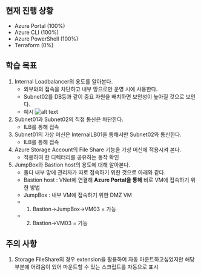 
## 현재 진행 상황
- Azure Portal (100%)
- Azure CLI (100%)
- Azure PowerShell (100%)
- Terraform (0%)

## 학습 목표
1. Internal Loadbalancer의 용도를 알아본다.
    - 외부와의 접속을 차단하고 내부 망으로만 운영 시에 사용한다.
    - Subnet02를 DB등과 같이 중요 자원을 배치하면 보안성이 높아질 것으로 보인다.
    - 예시
    ![alt text](https://s3.us-west-2.amazonaws.com/secure.notion-static.com/95fb8cf8-30d5-445c-8ff6-6ec139a12004/Untitled.png?X-Amz-Algorithm=AWS4-HMAC-SHA256&X-Amz-Credential=AKIAT73L2G45O3KS52Y5%2F20210129%2Fus-west-2%2Fs3%2Faws4_request&X-Amz-Date=20210129T012315Z&X-Amz-Expires=86400&X-Amz-Signature=8c4b23ba9c1cd3fa13b054ffe6a05282b5cc8e8acf72427afcabcf4cecb095b4&X-Amz-SignedHeaders=host&response-content-disposition=filename%20%3D%22Untitled.png%22)
2. Subnet01과 Subnet02의 직접 통신은 차단한다.
    - ILB를 통해 접속
3. Subnet01의 가상 머신은 InternalLB01을 통해서만 Subnet02와 통신한다.
    - ILB를 통해 접속
4. Azure Storage Account의 File Share 기능을 가상 머신에 적용시켜 본다.
    - 적용하여 한 디렉터리를 공유하는 동작 확인
5. JumpBox와 Bastion host의 용도에 대해 알아본다.
    - 둘다 내부 망에 관리자가 따로 접속하기 위한 것으로 아래와 같다.
    - Bastion host : VNet에 연결해 **Azure Portal을 통해** 바로 VM에 접속하기 위한 방법
    - JumpBox : 내부 VM에 접속하기 위한 DMZ VM
    - 1) Bastion→JumpBox→VM03 = 가능
    - 2) Bastion→VM03 = 가능
## 주의 사항
1. Storage FileShare의 경우 extension을 활용하여 자동 마운트하고싶었지만 해당 부분에 어려움이 있어 마운트할 수 있는 스크립트를 자동으로 표시
 
